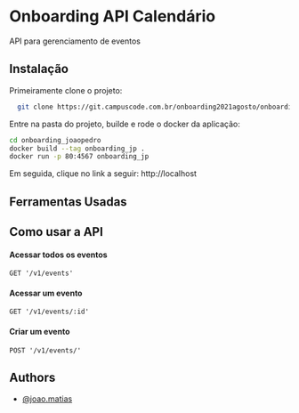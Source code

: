 # Onboarding API Calendário

API para gerenciamento de eventos


## Instalação

Primeiramente clone o projeto:

```bash
  git clone https://git.campuscode.com.br/onboarding2021agosto/onboarding_joaopedro.git
```
Entre na pasta do projeto, builde e rode o docker da aplicação:

```bash
cd onboarding_joaopedro
docker build --tag onboarding_jp .
docker run -p 80:4567 onboarding_jp

```

Em seguida, clique no link a seguir:
http://localhost

## Ferramentas Usadas

## Como usar a API

#### Acessar todos os eventos

```
GET '/v1/events'
```

#### Acessar um evento
```
GET '/v1/events/:id'
```

#### Criar um evento
```
POST '/v1/events/'
```






## Authors

- [@joao.matias](https://git.campuscode.com.br/joao.matias)
